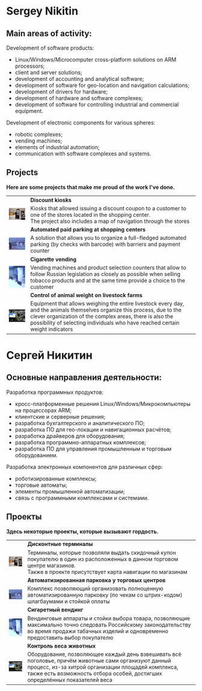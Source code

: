 # Sergey Nikitin

## Main areas of activity:
Development of software products:
 - Linux/Windows/Microcomputer cross-platform solutions on ARM processors;
 - client and server solutions;
 - development of accounting and analytical software;
 - development of software for geo-location and navigation calculations;
 - development of drivers for hardware;
 - development of hardware and software complexes;
 - development of software for controlling industrial and commercial equipment.

Development of electronic components for various spheres:
 - robotic complexes;
 - vending machines;
 - elements of industrial automation;
 - communication with software complexes and systems.

## Projects

**Here are some projects that make me proud of the work I've done.**

 
||| 
|---|---|
|| **Discount kiosks** |
| [![Discount kiosks](/images/200/dterminal.jpg)](/images/dterminal.jpg)  | Kiosks that allowed issuing a discount coupon to a customer to one of the stores located in the shopping center.<br>The project also includes a map of navigation through the stores |
|| **Automated paid parking at shopping centers** |
| [![Parking](/images/200/parking.jpg)](/images/parking.jpg)  | A solution that allows you to organize a full-fledged automated parking (by checks with barcode) with barriers and payment counter  |
|| **Cigarette vending** |
| [![Cigarette vending](/images/200/sigaretsvending.jpg)](/images/sigaretsvending.jpg)  | Vending machines and product selection counters that allow to follow Russian legislation as closely as possible when selling tobacco products and at the same time provide a choice to the customer  |
|| **Control of animal weight on livestock farms** |
| [![Animal weight](/images/200/vsvesh.jpg)](/images/vsvesh.png)  | Equipment that allows weighing the entire livestock every day, and the animals themselves organize this process, due to the clever organization of the complex areas, there is also the possibility of selecting individuals who have reached certain weight indicators |



# Сергей Никитин

## Основные направления деятельности:
Разработка программных продуктов:
 - кросс-платформенные решения Linux/Windows/Микрокомпьютеры на процессорах ARM;
 - клиентские и серверные решения;
 - разработка бухгалтерского и аналитического ПО;
 - разработка ПО для гео-локации и навигационных расчётов;
 - разработка драйверов для оборудования;
 - разработка программно-аппаратных комплексов;
 - разработка ПО для управления промышленным и торговым оборудованием.

Разработка электронных компонентов для различных сфер:
 - роботизированные комплексы;
 - торговые автоматы;
 - элементы промышленной автоматизации;
 - связь с программными комплексами и системами.

## Проекты

**Здесь некоторые проекты, которые вызывают гордость.**

 
||| 
|---|---|
|| **Дисконтные терминалы** |
| [![Дисконтные терминалы](/images/200/dterminal.jpg)](/images/dterminal.jpg)  | Терминалы, которые позволяли выдать скидочный купон покупателю в один из расположенных в данном торговом центре магазинов.<br> Также в проекте присутствует карта навигации по магазинам |
|| **Автоматизированная парковка у торговых центров** |
| [![Парковка](/images/200/parking.jpg)](/images/parking.jpg)  | Комплекс позволяющий организовать полноценную автоматизированную парковку (по чекам со штрих-кодом) шлагбаумами и стойкой оплаты  |
|| **Сигаретный вендинг** |
| [![Сигаретный вендинг](/images/200/sigaretsvending.jpg)](/images/sigaretsvending.jpg)  | Вендинговые аппараты и стойки выбора товара, позволяющие максимально точно следовать Российскому законодательству во время продажи табачных изделий и одновременно предоставить выбор покупателю  |
|| **Контроль веса животных** |
| [![Взвешивание](/images/200/vsvesh.jpg)](/images/vsvesh.png)  | Оборудование, позволяющее каждый день взвешивать всё поголовье, причём животные сами организуют данный процесс, из-за хитрой организации площадей комплекса, также есть возможность отбора особей, достигших определённых показателей веса |



